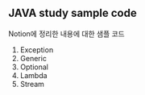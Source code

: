 ## JAVA study sample code

Notion에 정리한 내용에 대한 샘플 코드

1. Exception
2. Generic
3. Optional 
4. Lambda
5. Stream
